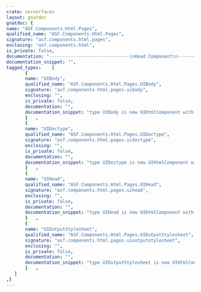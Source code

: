 ```yaml
---
crate: serverfaces
layout: gnatdoc
gnatdoc: {
name: "ASF.Components.Html.Pages",
qualified_name: "ASF.Components.Html.Pages",
signature: "asf.components.html.pages",
enclosing: "asf.components.html",
is_private: false,
documentation: "------------------------------\nHead Component\n------------------------------",
documentation_snippet: "",
tagged_types:    [
       {
       name: "UIBody",
       qualified_name: "ASF.Components.Html.Pages.UIBody",
       signature: "asf.components.html.pages.uibody",
       enclosing: "",
       is_private: false,
       documentation: "",
       documentation_snippet: "type UIBody is new UIHtmlComponent with private;",
       }   ,
       {
       name: "UIDoctype",
       qualified_name: "ASF.Components.Html.Pages.UIDoctype",
       signature: "asf.components.html.pages.uidoctype",
       enclosing: "",
       is_private: false,
       documentation: "",
       documentation_snippet: "type UIDoctype is new UIHtmlComponent with private;",
       }   ,
       {
       name: "UIHead",
       qualified_name: "ASF.Components.Html.Pages.UIHead",
       signature: "asf.components.html.pages.uihead",
       enclosing: "",
       is_private: false,
       documentation: "",
       documentation_snippet: "type UIHead is new UIHtmlComponent with private;",
       }   ,
       {
       name: "UIOutputStylesheet",
       qualified_name: "ASF.Components.Html.Pages.UIOutputStylesheet",
       signature: "asf.components.html.pages.uioutputstylesheet",
       enclosing: "",
       is_private: false,
       documentation: "",
       documentation_snippet: "type UIOutputStylesheet is new UIHtmlComponent with private;",
       }   ,
   ]
,}
---
```


